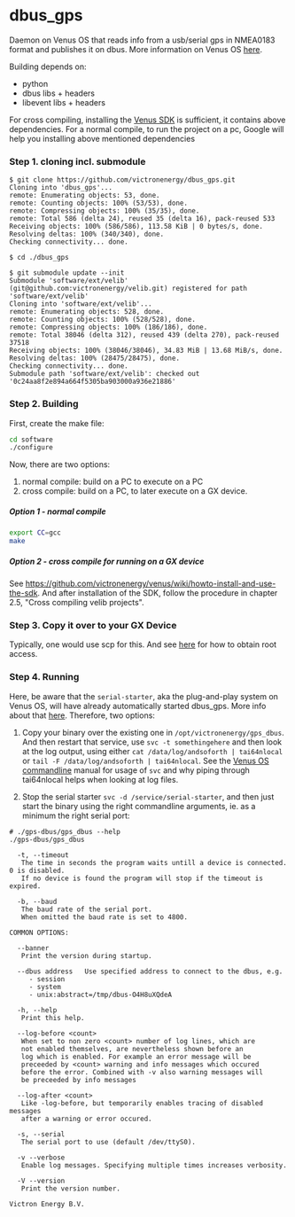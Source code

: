 # dbus_gps

Daemon on Venus OS that reads info from a usb/serial gps in NMEA0183 format and
publishes it on dbus. More information on Venus OS [here](
https://github.com/victronenergy/venus/wiki).

Building depends on:
 - python
 - dbus libs + headers
 - libevent libs + headers

For cross compiling, installing the [Venus SDK](https://updates.victronenergy.com/feeds/venus/release/sdk/) is sufficient, it
contains above dependencies. For a normal compile, to run the project on a pc, Google will help you installing above mentioned
dependencies

### Step 1. cloning incl. submodule

```
$ git clone https://github.com/victronenergy/dbus_gps.git
Cloning into 'dbus_gps'...
remote: Enumerating objects: 53, done.
remote: Counting objects: 100% (53/53), done.
remote: Compressing objects: 100% (35/35), done.
remote: Total 586 (delta 24), reused 35 (delta 16), pack-reused 533
Receiving objects: 100% (586/586), 113.58 KiB | 0 bytes/s, done.
Resolving deltas: 100% (340/340), done.
Checking connectivity... done.

$ cd ./dbus_gps

$ git submodule update --init
Submodule 'software/ext/velib' (git@github.com:victronenergy/velib.git) registered for path 'software/ext/velib'
Cloning into 'software/ext/velib'...
remote: Enumerating objects: 528, done.
remote: Counting objects: 100% (528/528), done.
remote: Compressing objects: 100% (186/186), done.
remote: Total 38046 (delta 312), reused 439 (delta 270), pack-reused 37518
Receiving objects: 100% (38046/38046), 34.83 MiB | 13.68 MiB/s, done.
Resolving deltas: 100% (28475/28475), done.
Checking connectivity... done.
Submodule path 'software/ext/velib': checked out '0c24aa8f2e894a664f5305ba903000a936e21886'
```

### Step 2. Building

First, create the make file:
```bash
cd software
./configure
```
  
Now, there are two options:
 1. normal compile: build on a PC to execute on a PC
 2. cross compile: build on a PC, to later execute on a GX device.

##### Option 1 - normal compile
```bash
export CC=gcc
make
```

##### Option 2 - cross compile for running on a GX device
See <https://github.com/victronenergy/venus/wiki/howto-install-and-use-the-sdk>.
And after installation of the SDK, follow the procedure in chapter 2.5,
"Cross compiling velib projects".

### Step 3. Copy it over to your GX Device

Typically, one would use scp for this. And see [here](https://www.victronenergy.com/live/ccgx:root_access)
for how to obtain root access.

### Step 4. Running

Here, be aware that the `serial-starter`, aka the plug-and-play system on Venus OS,
will have already automatically started dbus_gps. More info about that
[here](https://github.com/victronenergy/venus/wiki/howto-add-a-driver-to-Venus#3-installing-a-driver).
Therefore, two options:

1. Copy your binary over the existing one in `/opt/victronenergy/gps_dbus`. And then restart that service, 
use `svc -t somethingehere` and then look at the log output, using either
`cat /data/log/andsoforth | tai64nlocal` or `tail -F /data/log/andsoforth | tai64nlocal`. See the
[Venus OS commandline](https://github.com/victronenergy/venus/wiki/commandline-introduction)
manual for usage of `svc` and why piping through tai64nlocal helps when looking at log files.

2. Stop the serial starter `svc -d /service/serial-starter`, and then just start the binary using the
right commandline arguments, ie. as a minimum the right serial port:

```
# ./gps-dbus/gps_dbus --help
./gps-dbus/gps_dbus

  -t, --timeout
   The time in seconds the program waits untill a device is connected. 0 is disabled.
   If no device is found the program will stop if the timeout is expired.

  -b, --baud
   The baud rate of the serial port.
   When omitted the baud rate is set to 4800.

COMMON OPTIONS:

  --banner
   Print the version during startup.

  --dbus address   Use specified address to connect to the dbus, e.g.
     - session
     - system
     - unix:abstract=/tmp/dbus-O4H8uXQdeA

  -h, --help
   Print this help.

  --log-before <count>
   When set to non zero <count> number of log lines, which are
   not enabled themselves, are nevertheless shown before an
   log which is enabled. For example an error message will be
   preceeded by <count> warning and info messages which occured
   before the error. Combined with -v also warning messages will
   be preceeded by info messages

  --log-after <count>
   Like -log-before, but temporarily enables tracing of disabled messages
   after a warning or error occured.

  -s, --serial
   The serial port to use (default /dev/ttyS0).

  -v --verbose
   Enable log messages. Specifying multiple times increases verbosity.

  -V --version
   Print the version number.

Victron Energy B.V.
```
